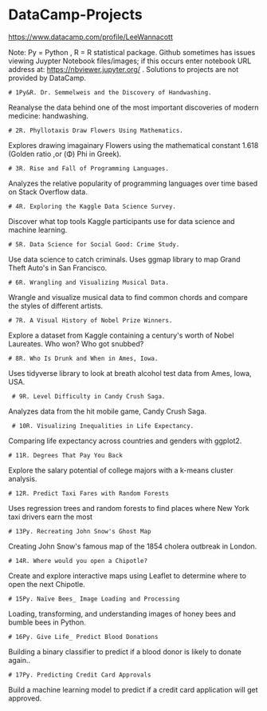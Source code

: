 # DataCamp-Projects
https://www.datacamp.com/profile/LeeWannacott

Note: Py = Python , R = R statistical package.
Github sometimes has issues viewing Juypter Notebook files/images; if this occurs enter notebook URL address at: https://nbviewer.jupyter.org/
. Solutions to projects are not provided by DataCamp.


```# 1Py&R. Dr. Semmelweis and the Discovery of Handwashing.```

Reanalyse the data behind one of the most important discoveries of modern medicine: handwashing.

```# 2R. Phyllotaxis Draw Flowers Using Mathematics.```

Explores drawing imagainary Flowers using the mathematical constant 1.618 (Golden ratio ,or (Φ) Phi in Greek).

```# 3R. Rise and Fall of Programming Languages.```

Analyzes the relative popularity of programming languages over time based on Stack Overflow data.

```# 4R. Exploring the Kaggle Data Science Survey.```

Discover what top tools Kaggle participants use for data science and machine learning.

```# 5R. Data Science for Social Good: Crime Study.```

Use data science to catch criminals. Uses ggmap library to map Grand Theft Auto's in San Francisco.

```# 6R. Wrangling and Visualizing Musical Data.```

Wrangle and visualize musical data to find common chords and compare the styles of different artists.

```# 7R. A Visual History of Nobel Prize Winners.```

Explore a dataset from Kaggle containing a century's worth of Nobel Laureates. Who won? Who got snubbed?

```# 8R. Who Is Drunk and When in Ames, Iowa.```

Uses tidyverse library to look at breath alcohol test data from Ames, Iowa, USA.

``` # 9R. Level Difficulty in Candy Crush Saga.```

Analyzes data from the hit mobile game, Candy Crush Saga.

``` # 10R. Visualizing Inequalities in Life Expectancy.```

Comparing life expectancy across countries and genders with ggplot2.


```# 11R. Degrees That Pay You Back ```

Explore the salary potential of college majors with a k-means cluster analysis.

```# 12R. Predict Taxi Fares with Random Forests```

Uses regression trees and random forests to find places where New York taxi drivers earn the most

```# 13Py. Recreating John Snow's Ghost Map```

Creating John Snow's famous map of the 1854 cholera outbreak in London.

```# 14R. Where would you open a Chipotle?```

Create and explore interactive maps using Leaflet to determine where to open the next Chipotle.

```# 15Py. Naïve Bees_ Image Loading and Processing```

Loading, transforming, and understanding images of honey bees and bumble bees in Python.

```# 16Py. Give Life_ Predict Blood Donations```

Building a binary classifier to predict if a blood donor is likely to donate again..

```# 17Py. Predicting Credit Card Approvals```

Build a machine learning model to predict if a credit card application will get approved.
